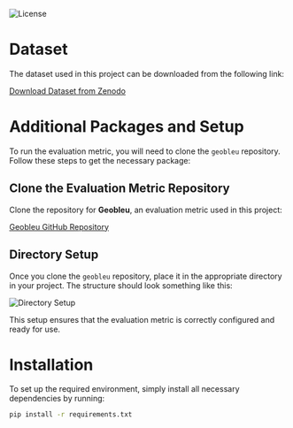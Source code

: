 
![License](https://img.shields.io/badge/License-MIT-green.svg)
# Dataset

The dataset used in this project can be downloaded from the following link:

[Download Dataset from Zenodo](https://zenodo.org/records/13237029)

# Additional Packages and Setup

To run the evaluation metric, you will need to clone the `geobleu` repository. Follow these steps to get the necessary package:

## Clone the Evaluation Metric Repository

Clone the repository for **Geobleu**, an evaluation metric used in this project:

[Geobleu GitHub Repository](https://github.com/yahoojapan/geobleu)

## Directory Setup

Once you clone the `geobleu` repository, place it in the appropriate directory in your project. The structure should look something like this:

![Directory Setup](https://github.com/user-attachments/assets/37b820be-11ce-41f2-b1a6-65ea664857c8)

This setup ensures that the evaluation metric is correctly configured and ready for use.

# Installation

To set up the required environment, simply install all necessary dependencies by running:

```bash
pip install -r requirements.txt
